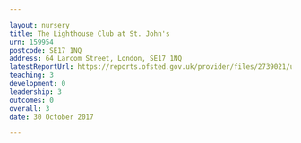 ```yaml
---

layout: nursery
title: The Lighthouse Club at St. John's
urn: 159954
postcode: SE17 1NQ
address: 64 Larcom Street, London, SE17 1NQ
latestReportUrl: https://reports.ofsted.gov.uk/provider/files/2739021/urn/159954.pdf
teaching: 3
development: 0
leadership: 3
outcomes: 0
overall: 3
date: 30 October 2017

---
```

